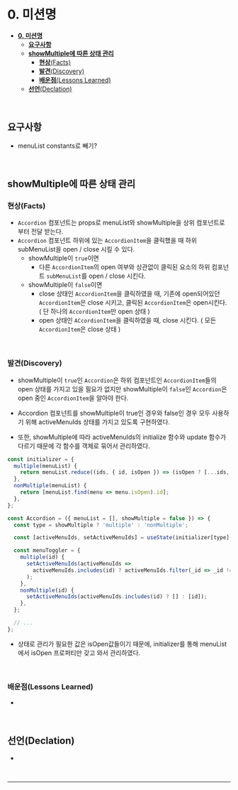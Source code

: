 # **0. 미션명**

- [**0. 미션명**](#0-미션명)
  - [**요구사항**](#요구사항)
  - [**showMultiple에 따른 상태 관리**](#showmultiple에-따른-상태-관리)
    - [**현상**(Facts)](#현상facts)
    - [**발견**(Discovery)](#발견discovery)
    - [**배운점**(Lessons Learned)](#배운점lessons-learned)
  - [**선언**(Declation)](#선언declation)

<br>

## **요구사항**

- menuList constants로 빼기?

<br>

## **showMultiple에 따른 상태 관리**

### **현상**(Facts)

- `Accordion` 컴포넌트는 props로 menuList와 showMultiple을 상위 컴포넌트로부터 전달 받는다.
- `Accordion` 컴포넌트 하위에 있는 `AccordionItem`을 클릭했을 때 하위 subMenuList을 open / close 시킬 수 있다.
  - showMultiple이 `true`이면
    - 다른 `AccordionItem`의 open 여부와 상관없이 클릭된 요소의 하위 컴포넌트 `subMenuList`를 open / close 시킨다.
  - showMultiple이 `false`이면
    - close 상태인 `AccordionItem`을 클릭하였을 때, 기존에 open되어있던 `AccordionItem`은 close 시키고, 클릭된 `AccordionItem`은 open시킨다. ( 단 하나의 `AccordionItem`만 open 상태 )
    - open 상태인 `ACcordionItem`을 클릭하였을 때, close 시킨다. ( 모든 `AccordionItem`은 close 상태 )

<br>

### **발견**(Discovery)

- showMultiple이 `true`인 `Accordion`은 하위 컴포넌트인 `AccordionItem`들의 open 상태를 가지고 있을 필요가 없지만 showMultiple이 `false`인 `Accordion`은 open 중인 `AccordionItem`을 알아야 한다.
- Accordion 컴포넌트를 showMultiple이 true인 경우와 false인 경우 모두 사용하기 위해 activeMenuIds 상태를 가지고 있도록 구현하였다.

- 또한, showMultiple에 따라 activeMenuIds의 initialize 함수와 update 함수가 다르기 때문에 각 함수를 객체로 묶어서 관리하였다.

```js
const initializer = {
  multiple(menuList) {
    return menuList.reduce((ids, { id, isOpen }) => (isOpen ? [...ids, id] : ids), []);
  },
  nonMultiple(menuList) {
    return [menuList.find(menu => menu.isOpen).id];
  },
};

const Accordion = ({ menuList = [], showMultiple = false }) => {
  const type = showMultiple ? 'multiple' : 'nonMultiple';

  const [activeMenuIds, setActiveMenuIds] = useState(initializer[type](menuList));

  const menuToggler = {
    multiple(id) {
      setActiveMenuIds(activeMenuIds =>
        activeMenuIds.includes(id) ? activeMenuIds.filter(_id => _id !== id) : [...activeMenuIds, id]
      );
    },
    nonMultiple(id) {
      setActiveMenuIds(activeMenuIds.includes(id) ? [] : [id]);
    },
  };

  // ...
};
```

- 상태로 관리가 필요한 값은 isOpen값들이기 때문에, initializer를 통해 menuList에서 isOpen 프로퍼티만 갖고 와서 관리하였다.

<br>

### **배운점**(Lessons Learned)

-

<br>

## **선언**(Declation)

-

<br>

---

